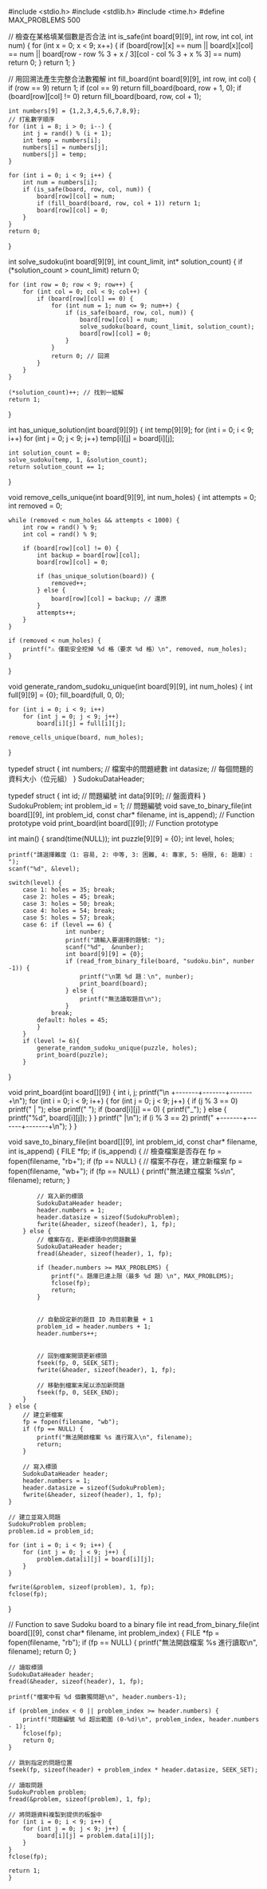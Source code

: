 #include <stdio.h>
#include <stdlib.h>
#include <time.h>
#define MAX_PROBLEMS 500






// 檢查在某格填某個數是否合法
int is_safe(int board[9][9], int row, int col, int num) {
    for (int x = 0; x < 9; x++) {
        if (board[row][x] == num || board[x][col] == num ||
            board[row - row % 3 + x / 3][col - col % 3 + x % 3] == num)
            return 0;
    }
    return 1;
}

// 用回溯法產生完整合法數獨解
int fill_board(int board[9][9], int row, int col) {
    if (row == 9) return 1;
    if (col == 9) return fill_board(board, row + 1, 0);
    if (board[row][col] != 0) return fill_board(board, row, col + 1);

    int numbers[9] = {1,2,3,4,5,6,7,8,9};
    // 打亂數字順序
    for (int i = 8; i > 0; i--) {
        int j = rand() % (i + 1);
        int temp = numbers[i];
        numbers[i] = numbers[j];
        numbers[j] = temp;
    }

    for (int i = 0; i < 9; i++) {
        int num = numbers[i];
        if (is_safe(board, row, col, num)) {
            board[row][col] = num;
            if (fill_board(board, row, col + 1)) return 1;
            board[row][col] = 0;
        }
    }
    return 0;
}

int solve_sudoku(int board[9][9], int count_limit, int* solution_count) {
    if (*solution_count > count_limit) return 0;

    for (int row = 0; row < 9; row++) {
        for (int col = 0; col < 9; col++) {
            if (board[row][col] == 0) {
                for (int num = 1; num <= 9; num++) {
                    if (is_safe(board, row, col, num)) {
                        board[row][col] = num;
                        solve_sudoku(board, count_limit, solution_count);
                        board[row][col] = 0;
                    }
                }
                return 0; // 回溯
            }
        }
    }

    (*solution_count)++; // 找到一組解
    return 1;
}

int has_unique_solution(int board[9][9]) {
    int temp[9][9];
    for (int i = 0; i < 9; i++)
        for (int j = 0; j < 9; j++)
            temp[i][j] = board[i][j];

    int solution_count = 0;
    solve_sudoku(temp, 1, &solution_count);
    return solution_count == 1;
}

void remove_cells_unique(int board[9][9], int num_holes) {
    int attempts = 0;
    int removed = 0;

    while (removed < num_holes && attempts < 1000) {
        int row = rand() % 9;
        int col = rand() % 9;

        if (board[row][col] != 0) {
            int backup = board[row][col];
            board[row][col] = 0;

            if (has_unique_solution(board)) {
                removed++;
            } else {
                board[row][col] = backup; // 還原
            }
            attempts++;
        }
    }

    if (removed < num_holes) {
        printf("⚠️ 僅能安全挖掉 %d 格（要求 %d 格）\n", removed, num_holes);
    }
}

void generate_random_sudoku_unique(int board[9][9], int num_holes) {
    int full[9][9] = {0};
    fill_board(full, 0, 0);

    for (int i = 0; i < 9; i++)
        for (int j = 0; j < 9; j++)
            board[i][j] = full[i][j];

    remove_cells_unique(board, num_holes);
}






typedef struct {
    int numbers;   // 檔案中的問題總數
    int datasize;  // 每個問題的資料大小（位元組）
} SudokuDataHeader;

typedef struct {
    int id;         // 問題編號
    int data[9][9]; // 盤面資料
} SudokuProblem;
int problem_id = 1; // 問題編號
void save_to_binary_file(int board[][9], int problem_id, const char* filename, int is_append); // Function prototype
void print_board(int board[][9]); // Function prototype

int main() {
    srand(time(NULL));
    int puzzle[9][9] = {0};
    int level, holes;

    printf("請選擇難度（1: 容易, 2: 中等, 3: 困難, 4: 專家, 5: 極限, 6: 題庫）: ");
    scanf("%d", &level);

    switch(level) {
        case 1: holes = 35; break;
        case 2: holes = 45; break;
        case 3: holes = 50; break;
        case 4: holes = 54; break;
        case 5: holes = 57; break;
        case 6: if (level == 6) {
                    int nunber;
                    printf("請輸入要選擇的題號: ");
                    scanf("%d",  &nunber);
                    int board[9][9] = {0};
                    if (read_from_binary_file(board, "sudoku.bin", nunber -1)) {
                        printf("\n第 %d 題：\n", nunber);
                        print_board(board);
                    } else {
                        printf("無法讀取題目\n");
                    }
                break;
            default: holes = 45;
            }
        }
        if (level != 6){
            generate_random_sudoku_unique(puzzle, holes);
            print_board(puzzle);
        }
    
}

void print_board(int board[][9]) {
    int i, j;
    printf("\n +-------+-------+-------+\n");
    for (int i = 0; i < 9; i++) {
        for (int j = 0; j < 9; j++) {
            if (j % 3 == 0) printf(" | ");
            else printf(" ");
            if (board[i][j] == 0) {
                printf("_");
}
            else {
                printf("%d", board[i][j]);
            }
        }
        printf(" |\n");
        if (i % 3 == 2) printf(" +-------+-------+-------+\n");
    }
}


void save_to_binary_file(int board[][9], int problem_id, const char* filename, int is_append) {
    FILE *fp;
    if (is_append) {
        // 檢查檔案是否存在
        fp = fopen(filename, "rb+");
        if (fp == NULL) {
            // 檔案不存在，建立新檔案
            fp = fopen(filename, "wb+");
            if (fp == NULL) {
                printf("無法建立檔案 %s\n", filename);
                return;
            }

            // 寫入新的標頭
            SudokuDataHeader header;
            header.numbers = 1;
            header.datasize = sizeof(SudokuProblem);
            fwrite(&header, sizeof(header), 1, fp);
        } else {
            // 檔案存在，更新標頭中的問題數量
            SudokuDataHeader header;
            fread(&header, sizeof(header), 1, fp);

            if (header.numbers >= MAX_PROBLEMS) {
                printf("⚠️ 題庫已達上限（最多 %d 題）\n", MAX_PROBLEMS);
                fclose(fp);
                return;
            }


            // 自動設定新的題目 ID 為目前數量 + 1
            problem_id = header.numbers + 1;
            header.numbers++;


            // 回到檔案開頭更新標頭
            fseek(fp, 0, SEEK_SET);
            fwrite(&header, sizeof(header), 1, fp);

            // 移動到檔案末尾以添加新問題
            fseek(fp, 0, SEEK_END);
        }
    } else {
        // 建立新檔案
        fp = fopen(filename, "wb");
        if (fp == NULL) {
            printf("無法開啟檔案 %s 進行寫入\n", filename);
            return;
        }

        // 寫入標頭
        SudokuDataHeader header;
        header.numbers = 1;
        header.datasize = sizeof(SudokuProblem);
        fwrite(&header, sizeof(header), 1, fp);
    }

    // 建立並寫入問題
    SudokuProblem problem;
    problem.id = problem_id;

    for (int i = 0; i < 9; i++) {
        for (int j = 0; j < 9; j++) {
            problem.data[i][j] = board[i][j];
        }
    }

    fwrite(&problem, sizeof(problem), 1, fp);
    fclose(fp);
}

// Function to save Sudoku board to a binary file
int read_from_binary_file(int board[][9], const char* filename, int problem_index) {
    FILE *fp = fopen(filename, "rb");
    if (fp == NULL) {
        printf("無法開啟檔案 %s 進行讀取\n", filename);
        return 0;
    }

    // 讀取標頭
    SudokuDataHeader header;
    fread(&header, sizeof(header), 1, fp);

    printf("檔案中有 %d 個數獨問題\n", header.numbers-1);

    if (problem_index < 0 || problem_index >= header.numbers) {
        printf("問題編號 %d 超出範圍 (0-%d)\n", problem_index, header.numbers - 1);
        fclose(fp);
        return 0;
    }

    // 跳到指定的問題位置
    fseek(fp, sizeof(header) + problem_index * header.datasize, SEEK_SET);

    // 讀取問題
    SudokuProblem problem;
    fread(&problem, sizeof(problem), 1, fp);

    // 將問題資料複製到提供的板盤中
    for (int i = 0; i < 9; i++) {
        for (int j = 0; j < 9; j++) {
            board[i][j] = problem.data[i][j];
        }
    }
    fclose(fp);

    return 1;
    }
